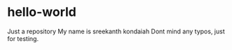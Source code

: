 # hello-world
Just a repository
My name is sreekanth kondaiah
Dont mind any typos, just for testing.
